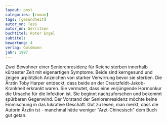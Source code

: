```yaml
---
layout: post
categories: [roman]
tags: [gesundheit]
autor_vn: Tess
autor_nn: Gerritsen
buchtitel: Roter Engel
subtitel:
bewertung: 4
verlag: Goldmann
jahr: 1997
---
```


Zwei Bewohner einer Seniorenresidenz für Reiche sterben innerhalb kürzester Zeit mit eigenartigen Symptome. Beide sind kerngesund und zeigen urplötzlich Anzeichen von starker Verwirrung bevor sie sterben. Die Ärztin Toby Harper entdeckt, dass beide an der Creutzfeldt-Jakob-Krankheit erkrankt waren. Sie vermutet, dass eine verjüngende Hormonkur die Ursache für die Infektion ist. Sie beginnt nachzuforschen und bekommt spürbaren Gegenwind. Der Vorstand der Seniorenresidenz möchte keine Einmischung in das lukrative Geschäft.
Gut zu lesen, man merkt, dass die Autorin Ärztin ist - manchmal hätte weniger "Arzt-Chinesisch" dem Buch gut getan.